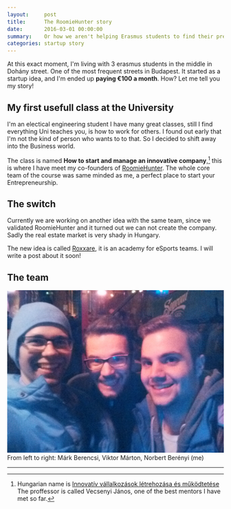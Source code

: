 ```yaml
---
layout:     post
title:      The RoomieHunter story
date:       2016-03-01 00:00:00
summary:    Or how we aren't helping Erasmus students to find their prefect flatmates and flat.
categories: startup story 
---
```


At this exact moment, I'm living with 3 erasmus students in the middle in Dohány street. One of the most frequent streets in Budapest. It started as a startup idea, and I'm ended up __paying €100 a month__. How? Let me tell you my story!

## My first usefull class at the University

I'm an electical engineering student I have many great classes, still I find everything Uni teaches you, is how to work for others. I found out early that I'm not the kind of person who wants to to that. So I decided to shift away into the Business world.

The class is named __How to start and manage an innovative company__,[^1] this is where I have meet my co-founders of [RoomieHunter](http://roomiehunter.com). The whole core team of the course was same minded as me, a perfect place to start your Entrepreneurship.

## The switch

Currently we are working on another idea with the same team, since we validated RoomieHunter and it turned out we can not create the company. Sadly the real estate market is very shady in Hungary.

The new idea is called [Roxxare](http://roxxare.com), it is an academy for eSports teams. I will write a post about it soon!

## The team
![desk](/images/rh-01.jpg)
From left to right: Márk Berencsi, Viktor Márton, Norbert Berényi (me)

---

[^1]: Hungarian name is [Innovatív vállalkozások létrehozása és működtetése](http://vallalkozz.bme.hu/) The proffessor is called Vecsenyi János, one of the best mentors I have met so far.